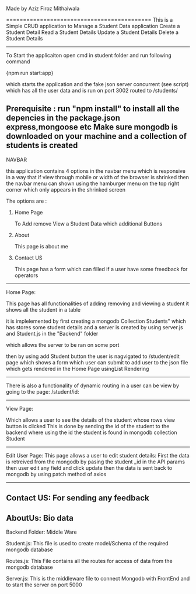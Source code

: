 

Made by Aziz Firoz Mithaiwala



===========================================
This is a Simple CRUD application to Manage a Student Data application 
Create a Student Detail
Read a Student Details 
Update a Student Details
Delete a Student Details

----------------------------------------------------------------------------------
To Start the applicaiton open cmd in student folder and run following command

{npm run start:app}

which starts the application and the fake json server concurrent (see script)
which has all the user data and is run on port 3002
routed to /students/

Prerequisite : 
run "npm install" to install all the depencies in the package.json express,mongoose etc
Make sure mongodb is downloaded on your machine and a collection of students is created
-------------------------------------------------------------------------------
NAVBAR

this application contains 4 options in the navbar menu
which is responsive in a way that if view through mobile
or width of the browser is shrinked then the navbar menu can shown 
using the hamburger menu on the top right corner which only 
appears in the shrinked screen

The options are : 

1. Home Page

    To Add remove View a Student Data which additional Buttons

2. About

    This page is about me

3. Contact US 

    This page has a form which can filled if a user have some freedback
    for operators

----------------------------------------------------------------------------
Home Page:

This page has all functionalities of adding removing and viewing a student
it shows all the student in a table

it is implelemented by first creating a mongodb Collection Students"
which has stores some student details
and a server is created by using server.js and Student.js in the "Backend" folder



which allows the server to be ran on some port 

then by using add Student button 
the user is nagvigated to /student/edit page which shows a form which user can submit to
add user to the json file which gets rendered in the Home Page usingList Rendering

----------------------------------------------------------------------------------------
There is also a functionality of dynamic routing in a user can be view by going to the page: 
/student/id:

--------------------------------------------------------------------------------------------
View Page:

Which allows a user to see the details of the student whose rows view button is clicked
This is done by sending the id of the student to the backend where using the id the student 
is found in mongodb collection Student

----------------------------------------------------------------------------------------------
Edit User Page:
This page allows a user to edit student details:
First the data is retreived from the mongodb by pasing the student _id in the API params
then user edit any field and click update then the data is sent back to mongodb by using patch method of axios

--------------------------------------------------------------------------------------------------
Contact US:
For sending any feedback
----------------------------------------------------------------------------------------------
AboutUs: 
Bio data
-------------------------------------------------------------------------------------------
Backend Folder: Middle Ware

Student.js: This file is used to create model/Schema of the required mongodb database

Routes.js: This File contains all the routes for access of data from the mongodb database

Server.js: This is the middleware file to connect Mongodb with FrontEnd and to start the server on port 5000
